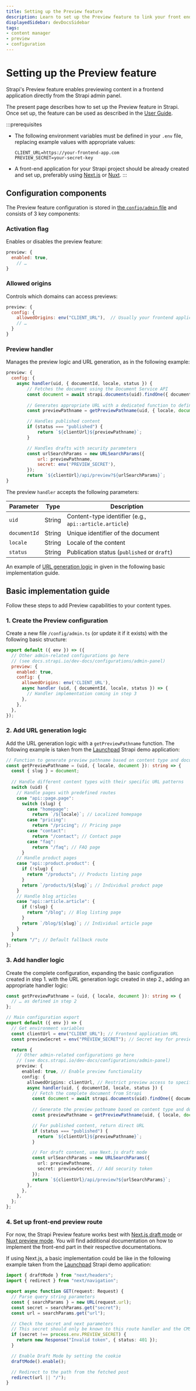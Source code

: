 ```yaml
---
title: Setting up the Preview feature
description: Learn to set up the Preview feature to link your front end application to Strapi's Content Manager Preview feature.
displayedSidebar: devDocsSidebar
tags:
- content manager
- preview
- configuration
---
```


# Setting up the Preview feature

Strapi's Preview feature enables previewing content in a frontend application directly from the Strapi admin panel. 

The present page describes how to set up the Preview feature in Strapi. Once set up, the feature can be used as described in the [User Guide](/user-docs/content-manager/previewing-content).

:::prerequisites
* The following environment variables must be defined in your `.env` file, replacing example values with appropriate values:

  ```env
  CLIENT_URL=https://your-frontend-app.com
  PREVIEW_SECRET=your-secret-key
  ```

* A front-end application for your Strapi project should be already created and set up, preferably using [Next.js](https://nextjs.org/) or [Nuxt](https://nuxt.com/).
:::

## Configuration components

The Preview feature configuration is stored in [the `config/admin` file](/dev-docs/configurations/admin-panel) and consists of 3 key components:

### Activation flag

Enables or disables the preview feature:
```javascript
preview: {
  enabled: true,
    // …
}
```

### Allowed origins

Controls which domains can access previews:

```javascript
preview: {
  config: {
    allowedOrigins: env("CLIENT_URL"),  // Usually your frontend application URL
    // …
  }
}
```

### Preview handler

Manages the preview logic and URL generation, as in the following example:

```javascript
preview: {
  config: {
    async handler(uid, { documentId, locale, status }) {
        // Fetches the document using the Document Service API
        const document = await strapi.documents(uid).findOne({ documentId });
        
        // Generates appropriate URL with a dedicated function to define
        const previewPathname = getPreviewPathname(uid, { locale, document });

        // Handles published content
        if (status === "published") {
            return `${clientUrl}${previewPathname}`;
        }

        // Handles drafts with security parameters
        const urlSearchParams = new URLSearchParams({
            url: previewPathname,
            secret: env('PREVIEW_SECRET'),
        });
        return `${clientUrl}/api/preview?${urlSearchParams}`;
}
```

The preview `handler` accepts the following parameters:

| Parameter    | Type   | Description                                 |
| ------------ | ------ | ------------------------------------------- |
| `uid`        | String | Content-type identifier (e.g., `api::article.article`)                    |
| `documentId` | String | Unique identifier of the document           |
| `locale`     | String | Locale of the content                |
| `status`     | String | Publication status (`published` or `draft`) |

An example of [URL generation logic](#2-add-url-generation-logic) in given in the following basic implementation guide.

## Basic implementation guide

Follow these steps to add Preview capabilities to your content types.

### 1. Create the Preview configuration

Create a new file `/config/admin.ts` (or update it if it exists) with the following basic structure:

```javascript title="config/admin.ts"
export default ({ env }) => ({
  // Other admin-related configurations go here
  // (see docs.strapi.io/dev-docs/configurations/admin-panel)
  preview: {
    enabled: true,
    config: {
      allowedOrigins: env('CLIENT_URL'),
      async handler (uid, { documentId, locale, status }) => {
        // Handler implementation coming in step 3
      },
    },
  },
});
```

### 2. Add URL generation logic

Add the URL generation logic with a `getPreviewPathname` function. The following example is taken from the [Launchpad](https://github.com/strapi/LaunchPad/tree/feat/preview) Strapi demo application:

```typescript
// Function to generate preview pathname based on content type and document
const getPreviewPathname = (uid, { locale, document }): string => {
  const { slug } = document;
  
  // Handle different content types with their specific URL patterns
  switch (uid) {
    // Handle pages with predefined routes
    case "api::page.page":
      switch (slug) {
        case "homepage":
          return `/${locale}`; // Localized homepage
        case "pricing":
          return "/pricing"; // Pricing page
        case "contact":
          return "/contact"; // Contact page
        case "faq":
          return "/faq"; // FAQ page
      }
    // Handle product pages
    case "api::product.product": {
      if (!slug) {
        return "/products"; // Products listing page
      }
      return `/products/${slug}`; // Individual product page
    }
    // Handle blog articles
    case "api::article.article": {
      if (!slug) {
        return "/blog"; // Blog listing page
      }
      return `/blog/${slug}`; // Individual article page
    }
  }
  return "/"; // Default fallback route
};
```

### 3. Add handler logic

Create the complete configuration, expanding the basic configuration created in step 1. with the URL generation logic created in step 2., adding an appropriate handler logic:

```typescript title="config/admin.ts" {8-9,18-35}
const getPreviewPathname = (uid, { locale, document }): string => {
  // … as defined in step 2
};

// Main configuration export
export default ({ env }) => {
  // Get environment variables
  const clientUrl = env("CLIENT_URL"); // Frontend application URL
  const previewSecret = env("PREVIEW_SECRET"); // Secret key for preview authentication

  return {
    // Other admin-related configurations go here
    // (see docs.strapi.io/dev-docs/configurations/admin-panel)
    preview: {
      enabled: true, // Enable preview functionality
      config: {
        allowedOrigins: clientUrl, // Restrict preview access to specific domain
        async handler(uid, { documentId, locale, status }) {
          // Fetch the complete document from Strapi
          const document = await strapi.documents(uid).findOne({ documentId });
          
          // Generate the preview pathname based on content type and document
          const previewPathname = getPreviewPathname(uid, { locale, document });

          // For published content, return direct URL
          if (status === "published") {
            return `${clientUrl}${previewPathname}`;
          }

          // For draft content, use Next.js draft mode
          const urlSearchParams = new URLSearchParams({
            url: previewPathname,
            secret: previewSecret, // Add security token
          });
          return `${clientUrl}/api/preview?${urlSearchParams}`;
        },
      },
    },
  };
};
```

### 4. Set up front-end preview route

For now, the Strapi Preview feature works best with [Next.js draft mode](https://nextjs.org/docs/app/building-your-application/configuring/draft-mode) or 
[Nuxt preview mode](https://nuxt.com/docs/api/composables/use-preview-mode). You will find additional documentation on how to implement the front-end part in their respective documentations.

If using Next.js, a basic implementation could be like in the following example taken from the [Launchpad](https://github.com/strapi/LaunchPad/tree/feat/preview) Strapi demo application:

```typescript title="/next/api/preview/route.ts"
import { draftMode } from "next/headers";
import { redirect } from "next/navigation";

export async function GET(request: Request) {
  // Parse query string parameters
  const { searchParams } = new URL(request.url);
  const secret = searchParams.get("secret");
  const url = searchParams.get("url");

  // Check the secret and next parameters
  // This secret should only be known to this route handler and the CMS
  if (secret !== process.env.PREVIEW_SECRET) {
    return new Response("Invalid token", { status: 401 });
  }

  // Enable Draft Mode by setting the cookie
  draftMode().enable();

  // Redirect to the path from the fetched post
  redirect(url || "/");
}

